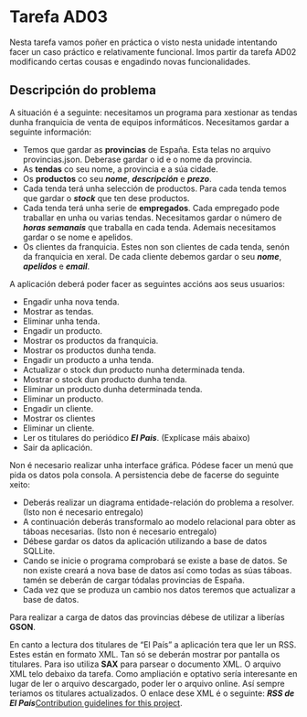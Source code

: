 # Tarefa AD03

Nesta tarefa vamos poñer en práctica o visto nesta unidade intentando facer un caso práctico e relativamente funcional. Imos partir da tarefa AD02 modificando certas cousas e engadindo novas funcionalidades.

## Descripción do problema

A situación é a seguinte: necesitamos un programa para xestionar as tendas dunha franquicia de venta de equipos informáticos.
Necesitamos gardar a seguinte información:

* Temos que gardar as **provincias** de España. Esta telas no arquivo provincias.json. Deberase gardar o id e o nome da provincia.
* As **tendas** co seu nome, a provincia e a súa cidade.
* Os **productos** co seu ***nome***, ***descripción*** e ***prezo***.
* Cada tenda terá unha selección de productos. Para cada tenda temos que gardar o ***stock*** que ten dese productos.
* Cada tenda terá unha serie de **empregados**. Cada empregado pode traballar en unha ou varias tendas. Necesitamos gardar o número de ***horas semanais*** que traballa en cada tenda. Ademais necesitamos gardar o se nome e apelidos.
* Os clientes da franquicia. Estes non son clientes de cada tenda, senón da franquicia en xeral. De cada cliente debemos gardar o seu ***nome***, ***apelidos*** e ***email***.

A aplicación deberá poder facer as seguintes accións aos seus usuarios:

* Engadir unha nova tenda.
* Mostrar as tendas.
* Eliminar unha tenda.
* Engadir un producto.
* Mostrar os productos da franquicia.
* Mostrar os productos dunha tenda.
* Engadir un producto a unha tenda.
* Actualizar o stock dun producto nunha determinada tenda.
* Mostrar o stock dun producto dunha tenda.
* Eliminar un producto dunha determinada tenda.
* Eliminar un producto.
* Engadir un cliente.
* Mostrar os clientes
* Eliminar un cliente.
* Ler os titulares do periódico ***El Pais***. (Explícase máis abaixo)
* Sair da aplicación.

Non é necesario realizar unha interface gráfica. Pódese facer un menú que pida os datos pola consola.
A persistencia debe de facerse do seguinte xeito:

* Deberás realizar un diagrama entidade-relación do problema a resolver. (Isto non é necesario entregalo)
* A continuación deberás transformalo ao modelo relacional para obter as táboas necesarias. (Isto non é necesario entregalo)
* Débese gardar os datos da aplicación utilizando a base de datos SQLLite.
* Cando se inicie o programa comprobará se existe a base de datos. Se non existe creará a nova base de datos así como todas as súas táboas. tamén se deberán de cargar tódalas provincias de España.
* Cada vez que se produza un cambio nos datos teremos que actualizar a base de datos.

Para realizar a carga de datos das provincias débese de utilizar a liberías **GSON**.

En canto a lectura dos titulares de “El País” a aplicación tera que ler un RSS. Estes están en formato XML. Tan só se deberán mostrar por pantalla os titulares. Para iso utiliza **SAX** para parsear o documento XML. O arquivo XML telo debaixo da tarefa. Como ampliación e optativo sería interesante en lugar de ler o arquivo descargado, poder ler o arquivo online. Así sempre teriamos os titulares actualizados. O enlace dese XML é o seguinte: ***RSS de El País***[Contribution guidelines for this project](http://ep00.epimg.net/rss/elpais/portada.xml).
